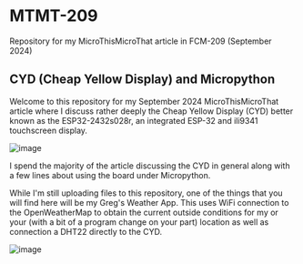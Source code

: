 # MTMT-209

Repository for my MicroThisMicroThat article in FCM-209 (September 2024)



## CYD (Cheap Yellow Display) and Micropython

Welcome to this repository for my September 2024 MicroThisMicroThat article where I discuss rather deeply the Cheap Yellow Display (CYD) better known as the ESP32-2432s028r, an integrated ESP-32 and ili9341 touchscreen display.



![image](assets/back.png)



I spend the majority of the article discussing the CYD in general along with a few lines about using the board under Micropython.



While I'm still uploading files to this repository, one of the things that you will find here will be my Greg's Weather App.  This uses WiFi connection to the OpenWeatherMap to obtain the current outside conditions for my or your (with a bit of a program change on your part) location as well as connection a DHT22 directly to the CYD.



![image](assets/Greg_Weather.jpg)
